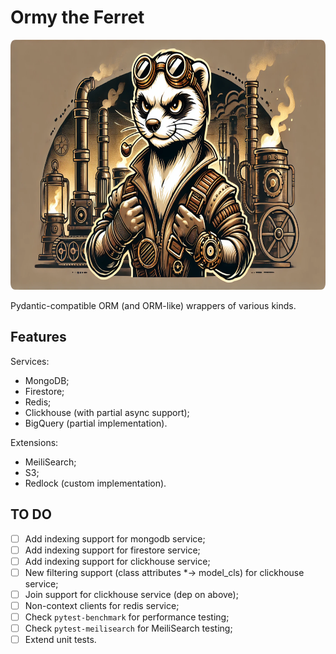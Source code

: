 # Ormy the Ferret
<!-- markdownlint-disable MD033 -->

<p align="center">
  <img src="/images/ormy_1.png" alt="Ormy the Ferret" height="400">
</p>

Pydantic-compatible ORM (and ORM-like) wrappers of various kinds.

## Features

Services:

- MongoDB;
- Firestore;
- Redis;
- Clickhouse (with partial async support);
- BigQuery (partial implementation).

Extensions:

- MeiliSearch;
- S3;
- Redlock (custom implementation).

## TO DO

- [ ] Add indexing support for mongodb service;
- [ ] Add indexing support for firestore service;
- [ ] Add indexing support for clickhouse service;
- [ ] New filtering support (class attributes *-> model_cls) for clickhouse service;
- [ ] Join support for clickhouse service (dep on above);
- [ ] Non-context clients for redis service;
- [ ] Check `pytest-benchmark` for performance testing;
- [ ] Check `pytest-meilisearch` for MeiliSearch testing;
- [ ] Extend unit tests.

